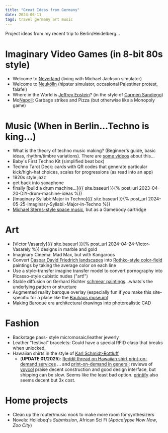 ```yaml
---
title: "Great Ideas from Germany"
date: 2024-06-11
tags: travel germany art music
---
```


Project ideas from my recent trip to Berlin/Heidelberg...

# Imaginary Video Games (in 8-bit 80s style)

- Welcome to [Neverland](https://en.wikipedia.org/wiki/Neverland_Ranch) (living with Michael Jackson simulator)
- Welcome to [Neukölln](https://en.wikipedia.org/wiki/Neukölln_(locality)) (hipster simulator, occasional Palestiner protest, falafel)
- Where in the World is [Jeffrey Epstein](https://en.wikipedia.org/wiki/Jeffrey_Epstein)? (in the style of [Carmen Sandiego](https://en.wikipedia.org/wiki/Carmen_Sandiego_(character))) 
- Mo[Napoli](https://en.wikipedia.org/wiki/Naples):  Garbage strikes and Pizza (but otherwise like a Monopoly game)

# Music (When in Berlin...Techno is king...)

- What is the theory of techno music making? (Beginner's guide, basic ideas, rhythm/timbre variations). There are [some videos](https://youtu.be/JcjT7zgs6cs?si=lNgG04QGhALIuz64) about this...
- Baby's First Techno Kit (simplified beat box)
- Techno Tarot Deck:  cards with QR codes that generate particular kick/high-hat choices, scales for progressions (as read into an app)
- 1920s style jazz
- get back into saxaphone
- finally [build a drum machine...]({{ site.baseurl }}{% post_url 2023-04-20-DIY-drum-machine-ideas %})
- [Imaginary Syllabi:  Major in Techno]({{ site.baseurl }}{% post_url 2024-05-25-Imaginary-Syllabi:-Major-in-Techno %})
- [Michael Sterns-style space music](https://michaelstearns.bandcamp.com/album/planetary-unfolding-2022-remaster), but as a Gamebody cartridge

# Art

- [Victor Vasarely]({{ site.baseurl }}{% post_url 2024-04-24-Victor-Vasarely %}) designs in marble and gold
- Imaginary Cinema:  Mad Max, but with Kangaroos
- Convert [Caspar David Friedrich landscapes](https://www.smb.museum/en/exhibitions/detail/caspar-david-friedrich/) into [Rothko-style color-field](https://en.wikipedia.org/wiki/Mark_Rothko) paintings by taking the average color on each line
- Use a style-transfer imagine transfer model to convert pornography into Picasso-style cubistic nudes ("art!")
- Stable diffusion on Gerhard Richter [schmear paintings](https://www.artnews.com/art-in-america/features/gerhard-richter-painting-58768/)...whats's the underlying pattern or structure
- Augmented reality baroque overlay (especially fun if you make this site-specific for a place like the [Bauhaus museum](https://bauhaus-dessau.de))
- Making Baroque era architectural drawings into photorealistic CAD

# Fashion

- Backstage pass- style micromosaic/leather jewerly
- Leather "festival" bracelets: Could have a special RFID clasp that breaks when unlocked.
- Hawaiian shirts in the style of [Karl Schmidt-Rottluff](https://www.bruecke-museum.de/en/sammlung/kuenstler/792/karl-schmidt-rottluff)
    - (**UPDATE 01/2025**): [Reddit thread on Hawaiian shirt print-on-demand services](https://www.reddit.com/r/printondemand/comments/1cvqy1p/hawaiianstyle_shirts_on_demand/) ... and [print-on-demand in general](https://www.reddit.com/r/printondemand/comments/1b383kx/my_reviews_of_yoycol_printify_huge_pod_this_new/); reviews of [yoycol](https://www.yoycol.com/design/%7B%22type%22%3A%22new%22%2C%22spuCode%22%3A%223WCSTY05%22%7D) praise decent construction and good design interface, but shipping can be slow. Seems like the least bad option. [printify](https://printify.com/app/products/924/generic-brand/mens-hawaiian-shirt-aop) also seems decent but 3x cost. 


# Home projects

- Clean up the router/music nook to make more room for synthesizers
- Novels:  Hollebeq's *Submission*, African Sci Fi  (*Apocalypse Now Now*, *Zoo City*)

